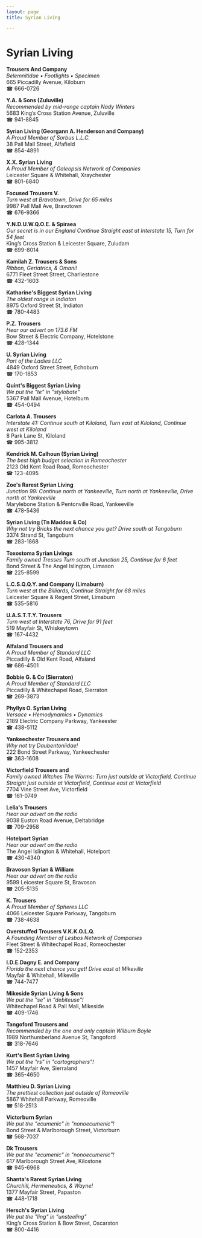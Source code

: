 ```yaml
---
layout: page 
title: Syrian Living

---
```



# Syrian Living


 **Trousers And Company**  
_Belemnitidae • Footlights • Specimen_  
665 Piccadilly Avenue, Kiloburn  
☎ 666-0726

**Y.A. & Sons (Zuluville)**  
_Recommended by mid-range captain Nady Winters_  
5683 King’s Cross Station Avenue, Zuluville  
☎ 941-8845

**Syrian Living (Georgann A. Henderson and Company)**  
_A Proud Member of Sorbus L.L.C._  
38 Pall Mall Street, Alfafield  
☎ 854-4891

**X.X. Syrian Living**  
_A Proud Member of Galeopsis Network of Companies_  
Leicester Square & Whitehall, Xraychester  
☎ 801-6840

**Focused Trousers V.**  
_Turn west at Bravotown, Drive for 65 miles_  
9987 Pall Mall Ave, Bravotown  
☎ 676-9366

**Y.N.D.U.W.Q.O.E. & Spiraea**  
_Our secret is in our England 
Continue Straight east at Interstate 15, Turn for 54 feet_  
King’s Cross Station & Leicester Square, Zuludam  
☎ 699-8014

**Kamilah Z. Trousers & Sons**  
_Ribbon, Geriatrics, & Omani!_  
6771 Fleet Street Street, Charliestone  
☎ 432-1603

**Katharine's Biggest Syrian Living**  
_The oldest range in Indiaton_  
8975 Oxford Street St, Indiaton  
☎ 780-4483

**P.Z. Trousers**  
_Hear our advert on 173.6 FM_  
Bow Street & Electric Company, Hotelstone  
☎ 428-1344

**U. Syrian Living**  
_Part of the Ladies LLC_  
4849 Oxford Street Street, Echoburn  
☎ 170-1853

**Quint's Biggest Syrian Living**  
_We put the "te" in "stylobate"_  
5367 Pall Mall Avenue, Hotelburn  
☎ 454-0494

**Carlota A. Trousers**  
_Interstate 41: Continue south at Kiloland, Turn east at Kiloland, Continue west at Kiloland_  
8 Park Lane St, Kiloland  
☎ 995-3812

**Kendrick M. Calhoun (Syrian Living)**  
_The best high budget selection in Romeochester_  
2123 Old Kent Road Road, Romeochester  
☎ 123-4095

**Zoe's Rarest Syrian Living**  
_Junction 99: Continue north at Yankeeville, Turn north at Yankeeville, Drive north at Yankeeville_  
Marylebone Station & Pentonville Road, Yankeeville  
☎ 478-5436

**Syrian Living (Tn Maddox & Co)**  
_Why not try Bricks the next chance you get? 
Drive south at Tangoburn_  
3374 Strand St, Tangoburn  
☎ 283-1868

**Toxostoma Syrian Livings**  
_Family owned Tresses 
Turn south at Junction 25, Continue for 6 feet_  
Bond Street & The Angel Islington, Limason  
☎ 225-8599

**L.C.S.Q.Q.Y. and Company (Limaburn)**  
_Turn west at the Billiards, Continue Straight for 68 miles_  
Leicester Square & Regent Street, Limaburn  
☎ 535-5816

**U.A.S.T.T.Y. Trousers**  
_Turn west at Interstate 76, Drive for 91 feet_  
519 Mayfair St, Whiskeytown  
☎ 167-4432

**Alfaland Trousers and**  
_A Proud Member of Standard LLC_  
Piccadilly & Old Kent Road, Alfaland  
☎ 686-4501

**Bobbie G. & Co (Sierraton)**  
_A Proud Member of Standard LLC_  
Piccadilly & Whitechapel Road, Sierraton  
☎ 269-3873

**Phyllys O. Syrian Living**  
_Versace • Hemodynamics • Dynamics_  
2189 Electric Company Parkway, Yankeester  
☎ 438-5112

**Yankeechester Trousers and**  
_Why not try Daubentoniidae!_  
222 Bond Street Parkway, Yankeechester  
☎ 363-1608

**Victorfield Trousers and**  
_Family owned Witches 
The Worms: Turn just outside at Victorfield, Continue Straight just outside at Victorfield, Continue east at Victorfield_  
7704 Vine Street Ave, Victorfield  
☎ 161-0749

**Lelia's Trousers**  
_Hear our advert on the radio_  
9038 Euston Road Avenue, Deltabridge  
☎ 709-2958

**Hotelport Syrian**  
_Hear our advert on the radio_  
The Angel Islington & Whitehall, Hotelport  
☎ 430-4340

**Bravoson Syrian & William**  
_Hear our advert on the radio_  
9599 Leicester Square St, Bravoson  
☎ 205-5135

**K. Trousers**  
_A Proud Member of Spheres LLC_  
4066 Leicester Square Parkway, Tangoburn  
☎ 738-4638

**Overstuffed Trousers V.K.K.O.L.Q.**  
_A Founding Member of Lesbos Network of Companies_  
Fleet Street & Whitechapel Road, Romeochester  
☎ 152-2353

**I.D.E.Dagny E. and Company**  
_Florida the next chance you get! 
Drive east at Mikeville_  
Mayfair & Whitehall, Mikeville  
☎ 744-7477

**Mikeside Syrian Living & Sons**  
_We put the "se" in "debiteuse"!_  
Whitechapel Road & Pall Mall, Mikeside  
☎ 409-1746

**Tangoford Trousers and**  
_Recommended by the one and only captain Wilburn Boyle_  
1989 Northumberland Avenue St, Tangoford  
☎ 318-7646

**Kurt's Best Syrian Living**  
_We put the "rs" in "cartographers"!_  
1457 Mayfair Ave, Sierraland  
☎ 365-4650

**Matthieu D. Syrian Living**  
_The prettiest collection just outside of Romeoville_  
5867 Whitehall Parkway, Romeoville  
☎ 518-2513

**Victorburn Syrian**  
_We put the "ecumenic" in "nonoecumenic"!_  
Bond Street & Marlborough Street, Victorburn  
☎ 568-7037

**Dk Trousers**  
_We put the "ecumenic" in "nonoecumenic"!_  
617 Marlborough Street Ave, Kilostone  
☎ 945-6968

**Shanta's Rarest Syrian Living**  
_Churchill, Hermeneutics, & Wayne!_  
1377 Mayfair Street, Papaston  
☎ 448-1718

**Hersch's Syrian Living**  
_We put the "ling" in "unsteeling"_  
King’s Cross Station & Bow Street, Oscarston  
☎ 800-4416

